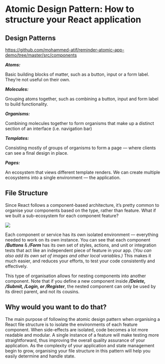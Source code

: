﻿# Atomic Design Pattern: How to structure your React application

## Design Patterns

https://github.com/mohammed-atif/reminder-atomic-app-demo/tree/master/src/components

**_Atoms:_**

Basic building blocks of matter, such as a button, input or a form label. They’re not useful on their own.

**_Molecules:_**

Grouping atoms together, such as combining a button, input and form label to build functionality.

**_Organisms:_**

Combining molecules together to form organisms that make up a distinct section of an interface (i.e. navigation bar)

**_Templates:_**

Consisting mostly of groups of organisms to form a page — where clients can see a final design in place.

**_Pages:_**

An ecosystem that views different template renders. We can create multiple ecosystems into a single environment — the application.

## **File Structure**

Since React follows a component-based architecture, it’s pretty common to organise your components based on the type, rather than feature. What if we built a sub-ecosystem for each component feature?

![](https://miro.medium.com/max/944/1*07DyQFrANjzamoaju998wA.png)

Each component or service has its own isolated environment — everything needed to work on its own instance. You can see that each component **_/Buttons_** & **_/Form_** has its own set of styles, actions, and unit or integration tests that act like an independent piece of feature in your app. (_You can also add its own set of images and other local variables.)_ This makes it much easier, and reduces your efforts, to test your code consistently and effectively.

This type of organisation allows for nesting components into another component. Note that if you define a new component inside **_/Delete, /Submit, /Login, or /Register_**, the nested component can only be used by its direct parent, and not its cousins.

## Why would you want to do that?

The main purpose of following the atomic design pattern when organising a React file structure is to isolate the environments of each feature component. When side-effects are isolated, code becomes a lot more readable and modular. A single instance of a feature will make testing more straightforward, thus improving the overall quality assurance of your application. As the complexity of your application and state management begin to grow, organising your file structure in this pattern will help you easily determine and handle state.
